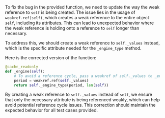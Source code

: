 To fix the bug in the provided function, we need to update the way the weak reference to `self` is being created. The issue lies in the usage of `weakref.ref(self)`, which creates a weak reference to the entire object `self`, including its attributes. This can lead to unexpected behavior where the weak reference is holding onto a reference to `self` longer than necessary.

To address this, we should create a weak reference to `self._values` instead, which is the specific attribute needed for the `_engine_type` method.

Here is the corrected version of the function:

```python
@cache_readonly
def _engine(self):
    # To avoid a reference cycle, pass a weakref of self._values to _engine_type.
    period = weakref.ref(self._values)
    return self._engine_type(period, len(self))
```

By creating a weak reference to `self._values` instead of `self`, we ensure that only the necessary attribute is being referenced weakly, which can help avoid potential reference cycle issues. This correction should maintain the expected behavior for all test cases provided.